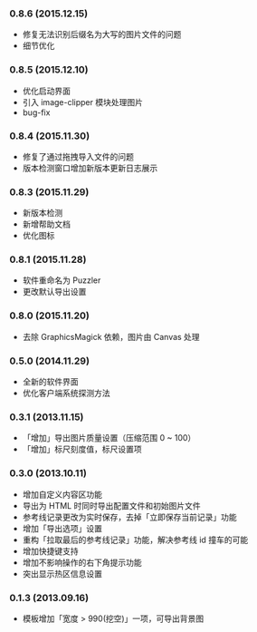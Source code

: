 ### 0.8.6 (2015.12.15)
- 修复无法识别后缀名为大写的图片文件的问题
- 细节优化

### 0.8.5 (2015.12.10)
- 优化启动界面
- 引入 image-clipper 模块处理图片
- bug-fix

### 0.8.4 (2015.11.30)
- 修复了通过拖拽导入文件的问题
- 版本检测窗口增加新版本更新日志展示

### 0.8.3 (2015.11.29)
- 新版本检测
- 新增帮助文档
- 优化图标

### 0.8.1 (2015.11.28)
- 软件重命名为 Puzzler
- 更改默认导出设置

### 0.8.0 (2015.11.20)
- 去除 GraphicsMagick 依赖，图片由 Canvas 处理

### 0.5.0 (2014.11.29)
- 全新的软件界面
- 优化客户端系统探测方法

### 0.3.1 (2013.11.15)
- 「增加」导出图片质量设置（压缩范围 0 ~ 100）
- 「增加」标尺刻度值，标尺设置项

### 0.3.0 (2013.10.11)
- 增加自定义内容区功能
- 导出为 HTML 时同时导出配置文件和初始图片文件
- 参考线记录更改为实时保存，去掉「立即保存当前记录」功能
- 增加「导出选项」设置
- 重构「拉取最后的参考线记录」功能，解决参考线 id 撞车的可能
- 增加快捷键支持
- 增加不影响操作的右下角提示功能
- 突出显示热区信息设置

### 0.1.3 (2013.09.16)
- 模板增加「宽度 > 990(挖空)」一项，可导出背景图
